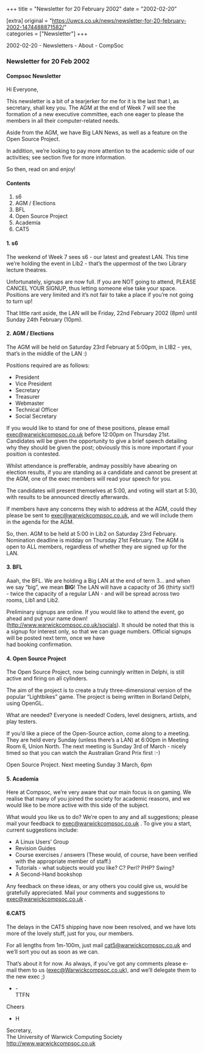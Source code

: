 +++
title = "Newsletter for 20 February 2002"
date = "2002-02-20"

[extra]
original = "https://uwcs.co.uk/news/newsletter-for-20-february-2002-1474488871582/"    
categories = ["Newsletter"]
+++

2002-02-20 - Newsletters - About - CompSoc

### Newsletter for 20 Feb 2002

#### Compsoc Newsletter

Hi Everyone,

This newsletter is a bit of a tearjerker for me for it is the last that I, as secretary, shall key you. The AGM at the end of Week 7 will see the formation of a new executive committee, each one eager to please the members in all their computer-related needs.

Aside from the AGM, we have Big LAN News, as well as a feature on the Open Source Project.

In addition, we’re looking to pay more attention to the academic side of our activities; see section five for more information.

So then, read on and enjoy\!

#### Contents

1.  s6
2.  AGM / Elections
3.  BFL
4.  Open Source Project
5.  Academia
6.  CAT5

#### 1\. s6

The weekend of Week 7 sees s6 - our latest and greatest LAN. This time we’re holding the event in Lib2 - that’s the uppermost of the two Library lecture theatres.

Unfortunately, signups are now full. If you are NOT going to attend, PLEASE CANCEL YOUR SIGNUP, thus letting someone else take your space. Positions are very limited and it’s not fair to take a place if you’re not going to turn up\!

That little rant aside, the LAN will be Friday, 22nd February 2002 (8pm) until Sunday 24th February (10pm).

#### 2\. AGM / Elections

The AGM will be held on Saturday 23rd February at 5:00pm, in LIB2 - yes, that’s in the middle of the LAN :)

Positions required are as follows:

  - President
  - Vice President
  - Secretary
  - Treasurer
  - Webmaster
  - Technical Officer
  - Social Secretary

If you would like to stand for one of these positions, please email exec@warwickcompsoc.co.uk before 12:00pm on Thursday 21st. Candidates will be given the opportunity to give a brief speech detailing why they should be given the post; obviously this is more important if your position is contested.

Whilst attendance is prefferable, andmay possibly have abearing on election results, if you are standing as a candidate and cannot be present at the AGM, one of the exec members will read your speech for you.

The candidates will present themselves at 5:00, and voting will start at 5:30, with results to be announced directly afterwards.

If members have any concerns they wish to address at the AGM, could they please be sent to exec@warwickcompsoc.co.uk, and we will include them in the agenda for the AGM.

So, then. AGM to be held at 5:00 in Lib2 on Saturday 23rd February. Nomination deadline is midday on Thursday 21st February. The AGM is open to ALL members, regardless of whether they are signed up for the LAN.

#### 3\. BFL

Aaah, the BFL. We are holding a Big LAN at the end of term 3… and when we say “big”, we mean **BIG**\! The LAN will have a capacity of 36 (thirty six\!\!) - twice the capacity of a regular LAN - and will be spread across two rooms, Lib1 and Lib2.

Preliminary signups are online. If you would like to attend the event, go ahead and put your name down\! (http://www.warwickcompsoc.co.uk/socials). It should be noted that this is a signup for interest only, so that we can guage numbers. Official signups will be posted next term, once we have  
had booking confirmation.

#### 4\. Open Source Project

The Open Source Project, now being cunningly written in Delphi, is still active and firing on all cylinders.

The aim of the project is to create a truly three-dimensional version of the popular “Lightbikes” game. The project is being written in Borland Delphi, using OpenGL.

What are needed? Everyone is needed\! Coders, level designers, artists, and play testers.

If you’d like a piece of the Open-Source action, come along to a meeting. They are held every Sunday (unless there’s a LAN) at 6:00pm in Meeting Room 6, Union North. The next meeting is Sunday 3rd of March - nicely timed so that you can watch the Australian Grand Prix first :-)

Open Source Project. Next meeting Sunday 3 March, 6pm

#### 5\. Academia

Here at Compsoc, we’re very aware that our main focus is on gaming. We realise that many of you joined the society for academic reasons, and we would like to be more active with this side of the subject.

What would you like us to do? We’re open to any and all suggestions; please mail your feedback to exec@warwickcompsoc.co.uk . To give you a start, current suggestions include:

  - A Linux Users’ Group
  - Revision Guides
  - Course exercises / answers (These would, of course, have been verified with the appropriate member of staff.)
  - Tutorials - what subjects would you like? C<span class="underline"></span>? Perl? PHP? Swing?
  - A Second-Hand bookshop

Any feedback on these ideas, or any others you could give us, would be gratefully appreciated. Mail your comments and suggestions to exec@warwickcompsoc.co.uk .

#### 6.CAT5

The delays in the CAT5 shipping have now been resolved, and we have lots more of the lovely stuff, just for you, our members.

For all lengths from 1m-100m, just mail cat5@warwickcompsoc.co.uk and we’ll sort you out as soon as we can.

That’s about it for now. As always, if you’ve got any comments please e-mail them to us (exec@Warwickcompsoc.co.uk), and we’ll delegate them to the new exec ;)

  - \-  
    TTFN

Cheers

  - H

Secretary,  
The University of Warwick Computing Society  
http://www.warwickcompsoc.co.uk
